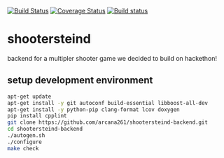[![Build Status](https://travis-ci.org/arcana261/uvchan.svg?branch=master)](https://travis-ci.org/arcana261/uvchan)
[![Coverage Status](https://coveralls.io/repos/github/arcana261/uvchan/badge.svg?branch=master)](https://coveralls.io/github/arcana261/uvchan?branch=master)
[![Build status](https://ci.appveyor.com/api/projects/status/bxbuw5928rcuqjd3/branch/master?svg=true)](https://ci.appveyor.com/project/arcana261/uvchan/branch/master)

# shootersteind

backend for a multipler shooter game we decided to build on hackethon!


## setup development environment

```bash
apt-get update
apt-get install -y git autoconf build-essential libboost-all-dev
apt-get install -y python-pip clang-format lcov doxygen
pip install cpplint
git clone https://github.com/arcana261/shootersteind-backend.git
cd shootersteind-backend
./autogen.sh
./configure
make check
```
